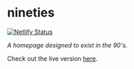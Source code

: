 # nineties

[![Netlify Status](https://api.netlify.com/api/v1/badges/5dbb53cc-c090-4fb1-aa2c-c0b664ee2a2b/deploy-status)](https://app.netlify.com/sites/nineties/deploys)

_A homepage designed to exist in the 90's._

Check out the live version [here](https://nineties.netlify.com/).
